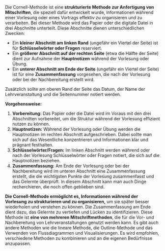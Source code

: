 Die Cornell-Methode ist eine **strukturierte Methode zur Anfertigung von Mitschriften**, die speziell dafür entwickelt wurde, Informationen während einer Vorlesung oder eines Vortrags effektiv zu organisieren und zu verarbeiten. Bei dieser Methode wird das Papier oder die digitale Datei in drei Abschnitte unterteilt. Diese Abschnitte dienen unterschiedlichen Zwecken:

*   Ein **kleiner Abschnitt am linken Rand** (ungefähr ein Viertel der Seite) ist für **Schlüsselwörter oder Fragen** reserviert.
*   Ein **größerer Abschnitt auf der rechten Seite** (etwa die Hälfte der Seite) dient zur Aufnahme der **Hauptnotizen** während der Vorlesung oder Übung.
*   Ein **unterer Abschnitt am Ende der Seite** (ungefähr ein Viertel der Seite) ist für eine **Zusammenfassung** vorgesehen, die nach der Vorlesung oder bei der Nachbereitung erstellt wird.

Zusätzlich sollte am oberen Rand der Seite das Datum, der Name der Lehrveranstaltung und die Seitennummer notiert werden.

**Vorgehensweise:**
1.  **Vorbereitung:** Das Papier oder die Datei wird im Voraus mit den drei Abschnitten vorbereitet, um die Struktur während der Vorlesung effizient nutzen zu können.
2.  **Hauptnotizen:** Während der Vorlesung oder Übung werden die Hauptnotizen im rechten Abschnitt aufgeschrieben. Dabei sollte man sich auf das Wesentliche konzentrieren und Informationen klar und prägnant festhalten.
3.  **Schlüsselwörter/Fragen:** Im linken Abschnitt werden während oder nach der Vorlesung Schlüsselwörter oder Fragen notiert, die sich auf die Hauptnotizen beziehen.
4.  **Zusammenfassung:** Am Ende der Vorlesung oder bei der Nachbereitung wird im unteren Abschnitt eine Zusammenfassung erstellt, die die wichtigsten Punkte der Vorlesung zusammenfasst und das Gelernte überprüft. In diesem Abschnitt kann man auch Dinge recherchieren, die noch offen geblieben sind.

**Die Cornell-Methode ermöglicht es, Informationen während der Vorlesung zu strukturieren und zu organisieren,** um sie später besser wiederholen und verstehen zu können. Die Zusammenfassung am Ende dient dazu, das Gelernte zu vertiefen und Lücken zu identifizieren. Diese Methode ist **eine von mehreren Mitschriftmethoden**, die für die Vor- und Nachbereitung von Lehrveranstaltungen genutzt werden kann. Es gibt auch andere Methoden wie die lineare Methode, die Outline-Methode und das Verwenden von Flussdiagrammen und Visualisierungen. Es wird empfohlen, verschiedene Methoden zu kombinieren und an die eigenen Bedürfnisse anzupassen.